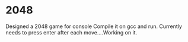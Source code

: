 2048
====

Designed a 2048 game for console
Compile it on gcc and run.
Currently needs to press enter after each 
move....Working on it.
